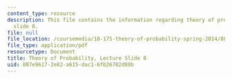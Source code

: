 ```yaml
---
content_type: resource
description: This file contains the information regarding theory of probability, lecture
  slide 8.
file: null
file_location: /coursemedia/18-175-theory-of-probability-spring-2014/887e96172e82a615dac16fb26702d88b_MIT18_175S14_Lecture8.pdf
file_type: application/pdf
resourcetype: Document
title: Theory of Probability, Lecture Slide 8
uid: 887e9617-2e82-a615-dac1-6fb26702d88b
---
```

